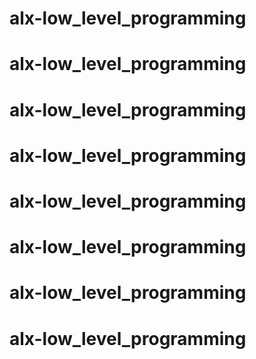 # alx-low_level_programming
# alx-low_level_programming
# alx-low_level_programming
# alx-low_level_programming
# alx-low_level_programming
# alx-low_level_programming
# alx-low_level_programming
# alx-low_level_programming
